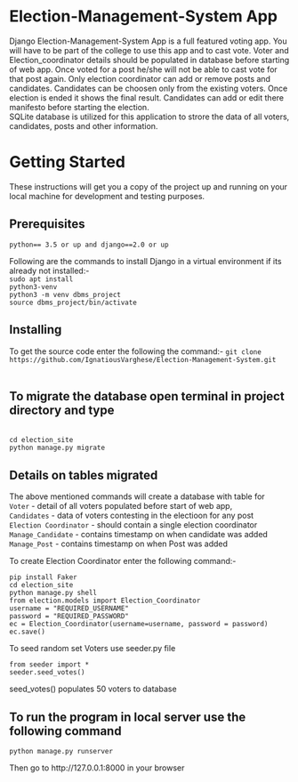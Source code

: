 # Election-Management-System App

Django Election-Management-System App is a full featured voting app. You will have to be part of the college to use this app and to cast vote. Voter and Election_coordinator details should be populated in database before starting of web app. Once voted for a post he/she will not be able to cast vote for that post again. Only election coordinator can add or remove posts and candidates. Candidates can be choosen only from the existing voters. Once election is ended it shows the final result. Candidates can add or edit there manifesto before starting the election.
<br>
SQLite database is utilized for this application to strore the data of all voters, candidates, posts and other information. 


<h1>Getting Started</h1>
<p>These instructions will get you a copy of the project up and running on your local machine for development and testing purposes.</p>

<h2>Prerequisites</h2>
<code>python== 3.5 or up and django==2.0 or up</code><br>

Following are the commands to install Django in a virtual environment if its already not installed:-<br>
<code>sudo apt install python3-venv</code><br>
<code>python3 -m venv dbms_project</code><br>
<code>source dbms_project/bin/activate</code><br>

<h2>Installing</h2>
To get the source code enter the following the command:-
<code>git clone https://github.com/IgnatiousVarghese/Election-Management-System.git</code><br><br>

<h2>To migrate the database open terminal in project directory and type</h2>
<br><code>cd election_site</code><br>
<code>python manage.py migrate</code>

<h2>Details on tables migrated </h2>
<p>
The above mentioned commands will create a database with table for <br>
<code>Voter</code>  - detail of all voters populated before start of web app,
<br>
<code>Candidates</code>     - data of voters contesting in the electioon for any post
<br>
<code>Election Coordinator</code>   - should contain a single election coordinator
<br>
<code>Manage_Candidate</code>   - contains timestamp on when candidate was added
<br>
<code>Manage_Post</code>   - contains timestamp on when Post was added
<br>

To create Election Coordinator enter the following command:-
<br>
```
pip install Faker
cd election_site
python manage.py shell
from election.models import Election_Coordinator
username = "REQUIRED_USERNAME"
password = "REQUIRED_PASSWORD"
ec = Election_Coordinator(username=username, password = password)
ec.save()
```

To seed random set Voters use seeder.py file
<br>

```
from seeder import *
seeder.seed_votes()
```

seed_votes() populates 50 voters to database


<h2> To run the program in local server use the following command </h2>
<code>python manage.py runserver</code>

<p>
Then go to <a>http://127.0.0.1:8000 </a>in your browser
</p>


